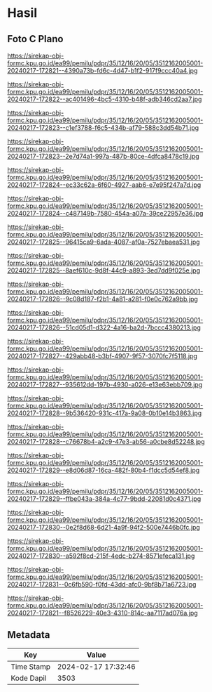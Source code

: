 # Hasil

## Foto C Plano

https://sirekap-obj-formc.kpu.go.id/ea99/pemilu/pdpr/35/12/16/20/05/3512162005001-20240217-172821--4390a73b-fd6c-4d47-b1f2-917f9ccc40a4.jpg

https://sirekap-obj-formc.kpu.go.id/ea99/pemilu/pdpr/35/12/16/20/05/3512162005001-20240217-172822--ac401496-4bc5-4310-b48f-adb346cd2aa7.jpg

https://sirekap-obj-formc.kpu.go.id/ea99/pemilu/pdpr/35/12/16/20/05/3512162005001-20240217-172823--c1ef3788-f6c5-434b-af79-588c3dd54b71.jpg

https://sirekap-obj-formc.kpu.go.id/ea99/pemilu/pdpr/35/12/16/20/05/3512162005001-20240217-172823--2e7d74a1-997a-487b-80ce-4dfca8478c19.jpg

https://sirekap-obj-formc.kpu.go.id/ea99/pemilu/pdpr/35/12/16/20/05/3512162005001-20240217-172824--ec33c62a-6f60-4927-aab6-e7e95f247a7d.jpg

https://sirekap-obj-formc.kpu.go.id/ea99/pemilu/pdpr/35/12/16/20/05/3512162005001-20240217-172824--c487149b-7580-454a-a07a-39ce22957e36.jpg

https://sirekap-obj-formc.kpu.go.id/ea99/pemilu/pdpr/35/12/16/20/05/3512162005001-20240217-172825--96415ca9-6ada-4087-af0a-7527ebaea531.jpg

https://sirekap-obj-formc.kpu.go.id/ea99/pemilu/pdpr/35/12/16/20/05/3512162005001-20240217-172825--8aef610c-9d8f-44c9-a893-3ed7dd9f025e.jpg

https://sirekap-obj-formc.kpu.go.id/ea99/pemilu/pdpr/35/12/16/20/05/3512162005001-20240217-172826--9c08d187-f2b1-4a81-a281-f0e0c762a9bb.jpg

https://sirekap-obj-formc.kpu.go.id/ea99/pemilu/pdpr/35/12/16/20/05/3512162005001-20240217-172826--51cd05d1-d322-4a16-ba2d-7bccc4380213.jpg

https://sirekap-obj-formc.kpu.go.id/ea99/pemilu/pdpr/35/12/16/20/05/3512162005001-20240217-172827--429abb48-b3bf-4907-9f57-3070fc7f5118.jpg

https://sirekap-obj-formc.kpu.go.id/ea99/pemilu/pdpr/35/12/16/20/05/3512162005001-20240217-172827--935612dd-197b-4930-a026-e13e63ebb709.jpg

https://sirekap-obj-formc.kpu.go.id/ea99/pemilu/pdpr/35/12/16/20/05/3512162005001-20240217-172828--9b536420-931c-417a-9a08-0b10e14b3863.jpg

https://sirekap-obj-formc.kpu.go.id/ea99/pemilu/pdpr/35/12/16/20/05/3512162005001-20240217-172828--c76678b4-a2c9-47e3-ab56-a0cbe8d52248.jpg

https://sirekap-obj-formc.kpu.go.id/ea99/pemilu/pdpr/35/12/16/20/05/3512162005001-20240217-172829--e8d06d87-16ca-482f-80b4-f1dcc5d54ef8.jpg

https://sirekap-obj-formc.kpu.go.id/ea99/pemilu/pdpr/35/12/16/20/05/3512162005001-20240217-172829--ffbe043a-384a-4c77-9bdd-22081d0c4371.jpg

https://sirekap-obj-formc.kpu.go.id/ea99/pemilu/pdpr/35/12/16/20/05/3512162005001-20240217-172830--0e2f8d68-6d21-4a9f-94f2-500e7446b0fc.jpg

https://sirekap-obj-formc.kpu.go.id/ea99/pemilu/pdpr/35/12/16/20/05/3512162005001-20240217-172830--a592f8cd-215f-4edc-b274-8571efeca131.jpg

https://sirekap-obj-formc.kpu.go.id/ea99/pemilu/pdpr/35/12/16/20/05/3512162005001-20240217-172831--0c6fb590-f0fd-43dd-afc0-9bf8b71a6723.jpg

https://sirekap-obj-formc.kpu.go.id/ea99/pemilu/pdpr/35/12/16/20/05/3512162005001-20240217-172821--f8526229-40e3-4310-814c-aa7117ad076a.jpg


## Metadata

| Key        | Value               |
| ---------- | ------------------- |
| Time Stamp | 2024-02-17 17:32:46 |
| Kode Dapil | 3503                |



